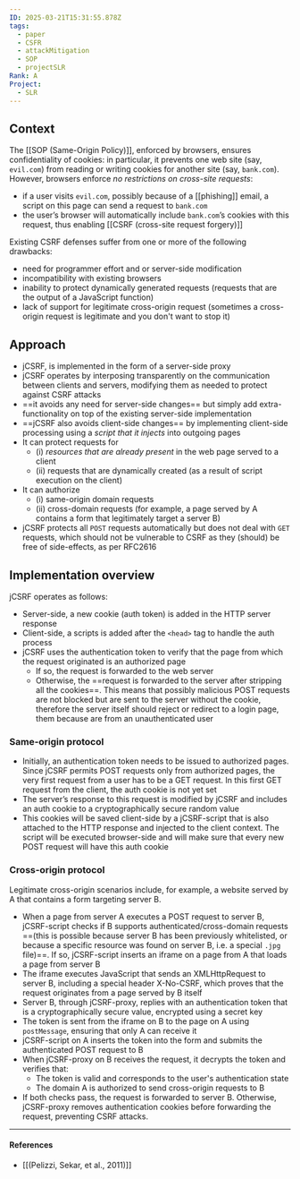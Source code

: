 ```yaml
---
ID: 2025-03-21T15:31:55.878Z
tags:
  - paper
  - CSFR
  - attackMitigation
  - SOP
  - projectSLR
Rank: A
Project:
  - SLR
---
```

## Context

The [[SOP (Same-Origin Policy)]], enforced by browsers, ensures confidentiality of cookies: in particular, it prevents one web site (say, `evil.com`) from reading or writing cookies for another site (say, `bank.com`). However, browsers enforce *no restrictions on cross-site requests*:
- if a user visits `evil.com`, possibly because of a [[phishing]] email, a script on this page can send a request to `bank.com`
- the user’s browser will automatically include `bank.com`’s cookies with this request, thus enabling [[CSRF (cross-site request forgery)]]

Existing CSRF defenses suffer from one or more of the following drawbacks:
- need for programmer effort and or server-side modification
- incompatibility with existing browsers
- inability to protect dynamically generated requests (requests that are the output of a JavaScript function)
- lack of support for legitimate cross-origin request (sometimes a cross-origin request is legitimate and you don't want to stop it)

## Approach

- jCSRF, is implemented in the form of a server-side proxy
- jCSRF operates by interposing transparently on the communication between clients and servers, modifying them as needed to protect against CSRF attacks
- ==it avoids any need for server-side changes== but simply add extra-functionality on top of the existing server-side implementation
- ==jCSRF also avoids client-side changes== by implementing client-side processing using a *script that it injects* into outgoing pages
- It can protect requests for
	- (i) *resources that are already present* in the web page served to a client
	- (ii) requests that are dynamically created (as a result of script execution on the client)
- It can authorize
	- (i) same-origin domain requests
	- (ii) cross-domain requests (for example, a page served by A contains a form that legitimately target a server B)
- jCSRF protects all `POST` requests automatically but does not deal with `GET` requests, which should not be vulnerable to CSRF as they (should) be free of side-effects, as per RFC2616

## Implementation overview

jCSRF operates as follows:
- Server-side, a new cookie (auth token) is added in the HTTP server response
- Client-side, a scripts is added  after the `<head>` tag to handle the auth process
- jCSRF uses the authentication token to verify that the page from which the request originated is an authorized page
	- If so, the request is forwarded to the web server
	- Otherwise, the ==request is forwarded to the server after stripping all the cookies==. This means that possibly malicious POST requests are not blocked but are sent to the server without the cookie, therefore the server itself should reject or redirect to a login page, them because are from an unauthenticated user 

### Same-origin protocol

- Initially, an authentication token needs to be issued to authorized pages. Since jCSRF permits POST requests only from authorized pages, the very first request from a user has to be a GET request. In this first GET request from the client, the auth cookie is not yet set
- The server’s response to this request is modified by jCSRF and includes an auth cookie to a cryptographically secure random value
- This cookies will be saved client-side by a jCSRF-script that is also attached to the HTTP response and injected to the client context. The script will be executed browser-side and will make sure that every new POST request will have this auth cookie

### Cross-origin protocol

Legitimate cross-origin scenarios include, for example, a website served by A that contains a form targeting server B.
- When a page from server A executes a POST request to server B, jCSRF-script checks if B supports authenticated/cross-domain requests ==(this is possible because server B has been previously whitelisted, or because a specific resource was found on server B, i.e. a special `.jpg` file)==. If so, jCSRF-script inserts an iframe on a page from A that loads a page from server B
- The iframe executes JavaScript that sends an XMLHttpRequest to server B, including a special header X-No-CSRF, which proves that the request originates from a page served by B itself
- Server B, through jCSRF-proxy, replies with an authentication token that is a cryptographically secure value, encrypted using a secret key
- The token is sent from the iframe on B to the page on A using `postMessage`, ensuring that only A can receive it
- jCSRF-script on A inserts the token into the form and submits the authenticated POST request to B
- When jCSRF-proxy on B receives the request, it decrypts the token and verifies that:
	- The token is valid and corresponds to the user's authentication state
	- The domain A is authorized to send cross-origin requests to B
- If both checks pass, the request is forwarded to server B. Otherwise, jCSRF-proxy removes authentication cookies before forwarding the request, preventing CSRF attacks.

---
#### References
- [[(Pelizzi, Sekar, et al., 2011)]]
